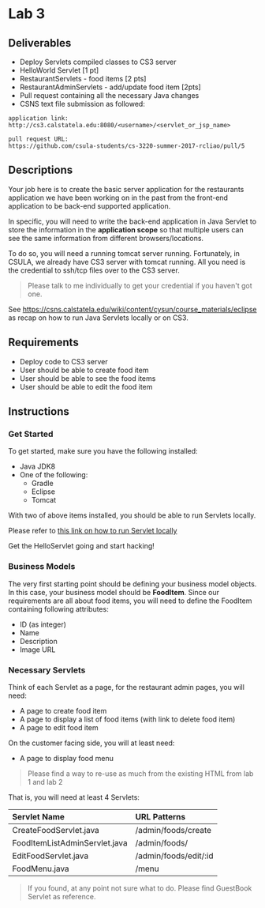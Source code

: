# Lab 3

## Deliverables

* Deploy Servlets compiled classes to CS3 server
* HelloWorld Servlet [1 pt]
* RestaurantServlets - food items [2 pts]
* RestaurantAdminServlets - add/update food item [2pts]
* Pull request containing all the necessary Java changes
* CSNS text file submission as followed:

```
application link:
http://cs3.calstatela.edu:8080/<username>/<servlet_or_jsp_name>

pull request URL:
https://github.com/csula-students/cs-3220-summer-2017-rcliao/pull/5
```

## Descriptions

Your job here is to create the basic server application for the restaurants
application we have been working on in the past from the front-end application
to be back-end supported application.

In specific, you will need to write the back-end application in Java Servlet to
store the information in the **application scope** so that multiple users
can see the same information from different browsers/locations.

To do so, you will need a running tomcat server running. Fortunately, in CSULA,
we already have CS3 server with tomcat running. All you need is the credential
to ssh/tcp files over to the CS3 server.

> Please talk to me individually to get your credential if you haven't got one.

See https://csns.calstatela.edu/wiki/content/cysun/course_materials/eclipse as
recap on how to run Java Servlets locally or on CS3.

## Requirements

* Deploy code to CS3 server
* User should be able to create food item
* User should be able to see the food items
* User should be able to edit the food item

## Instructions

### Get Started

To get started, make sure you have the following installed:

* Java JDK8
* One of the following:
	* Gradle
	* Eclipse
	* Tomcat

With two of above items installed, you should be able to run Servlets locally.

Please refer to [this link on how to run Servlet locally](../utils/tomcat.md)

Get the HelloServlet going and start hacking!

### Business Models

The very first starting point should be defining your business model objects.
In this case, your business model should be **FoodItem**. Since our requirements
are all about food items, you will need to define the FoodItem containing following
attributes:

* ID (as integer)
* Name
* Description
* Image URL

### Necessary Servlets

Think of each Servlet as a page, for the restaurant admin pages, you will need:

* A page to create food item
* A page to display a list of food items (with link to delete food item)
* A page to edit food item

On the customer facing side, you will at least need:

* A page to display food menu

> Please find a way to re-use as much from the existing HTML from lab 1 and lab 2

That is, you will need at least 4 Servlets:

| Servlet Name | URL Patterns |
| :--          | :--          |
| CreateFoodServlet.java | /admin/foods/create |
| FoodItemListAdminServlet.java | /admin/foods/ |
| EditFoodServlet.java | /admin/foods/edit/:id |
| FoodMenu.java | /menu |

> If you found, at any point not sure what to do. Please find GuestBook Servlet
as reference.
